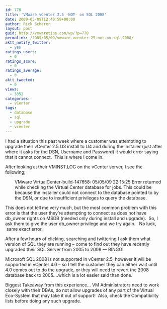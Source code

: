 ```yaml
---
id: 778
title: 'VMware vCenter 2.5 -NOT- on SQL 2008'
date: 2009-05-09T12:49:59+00:00
author: Rick Scherer
layout: post
guid: http://vmwaretips.com/wp/?p=778
permalink: /2009/05/09/vmware-vcenter-25-not-on-sql-2008/
aktt_notify_twitter:
  - yes
ratings_users:
  - 0
ratings_score:
  - 0
ratings_average:
  - 0
aktt_tweeted:
  - 0
views:
  - 3352
categories:
  - vCenter
tags:
  - database
  - sql
  - upgrade
  - vcenter
---
```

I had a situation this past week where a customer was attempting to upgrade their vCenter 2.5 U3 install to U4 and during the installer (just after where it asks for the DSN, Username and Password) it would error saying that it cannot connect.  This is where I come in.

After looking at their VMINST.LOG on the vCenter server, I see the following;

<p style="padding-left: 30px;">
  VMware VirtualCenter-build-147658: 05/05/09 22:15:25 Error returned while checking the Virtual Center database for jobs. This could be because the installer could not connect to the database pointed to by the DSN, or due to insufficient privileges to query the database.
</p>

This does not tell me very much, but the most common problem with this error is that the user they&#8217;re attempting to connect as does not have db\_owner rights on MSDB (needed only during install and upgrade).  So, I ask them to give the user db\_owner privilege and we try again.   No luck,  same exact error.

After a few hours of clicking, searching and twittering I ask them what version of SQL they are running &#8211; come to find out they have recently upgraded their SQL Server from 2005 to 2008 &#8212; BINGO!

Microsoft SQL 2008 is not supported in vCenter 2.5, however it will be supported in vCenter 4.0 &#8211; so I tell the customer they can either wait until 4.0 comes out to do the upgrade, or they will need to revert the 2008 database back to 2005&#8230;.which is a lot easier said than done.

Biggest Takeaway from this experience&#8230; VM Administrators need to work closely with their DBAs, do not allow upgrades of any part of the Virtual Eco-System that may take it out of support!  Also, check the Compatibility lists before doing any such upgrade.